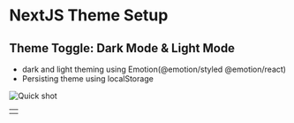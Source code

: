 # NextJS Theme Setup
## Theme Toggle: Dark Mode & Light Mode

- dark and light theming using Emotion(@emotion/styled @emotion/react)
- Persisting theme using localStorage

![Quick shot ](https://user-images.githubusercontent.com/7278348/224132178-d017a495-727f-4efa-8355-e2101f5bb57e.gif)

<table>
<tr src="">
<td></td>
</tr>
</table>
